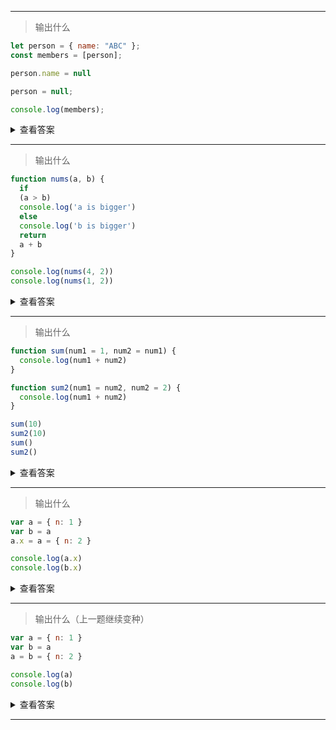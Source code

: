 ------

> 输出什么

```js
let person = { name: "ABC" };
const members = [person];

person.name = null

person = null;

console.log(members);
```

<details>
<summary> 查看答案 </summary>
    
    [ { name: null } ]

</details>

------

> 输出什么

```js
function nums(a, b) {
  if
  (a > b)
  console.log('a is bigger')
  else 
  console.log('b is bigger')
  return 
  a + b
}

console.log(nums(4, 2))
console.log(nums(1, 2))
```

<details>
<summary> 查看答案 </summary>
    
    a is bigger, undefined 、 b is bigger, undefined
    
这题有点坑人的意思，写法故意用了换行，return 换行后压根就没执行到 a + b

</details>

------

> 输出什么

```js
function sum(num1 = 1, num2 = num1) {
  console.log(num1 + num2)
}

function sum2(num1 = num2, num2 = 2) {
  console.log(num1 + num2)
}

sum(10)
sum2(10)
sum()
sum2()
```

<details>
<summary> 查看答案 </summary>
    
    sum(10)   // 20
    sum2(10)  // 12
    sum()     // 2
    sum2()    // Error
    
</details>

------

> 输出什么

```js
var a = { n: 1 }
var b = a
a.x = a = { n: 2 }

console.log(a.x)
console.log(b.x)
```

<details>
<summary> 查看答案 </summary>
    
    undefined 、{n: 2}

这道题主要是运算符优先级的问题，赋值结合性是从右向左的，但是这里的 a.x 优先级更高，所以是从左向右：
    
    a.x = a // 此时 a 为 { n: 1, x: { n: 1, x: .... } } 无限套娃
    a = { n: 2 } // 此时 a 为 { n: 2} 所以 a.x 就不存在了
    
</details>

------

> 输出什么（上一题继续变种）

```js
var a = { n: 1 }
var b = a
a = b = { n: 2 }

console.log(a)
console.log(b)
```

<details>
<summary> 查看答案 </summary>
    
    { n: 1 } 、{ n: 2 }

这道题主要是运算符优先级的问题，赋值结合性是从右向左的，但是这里的 a.x 优先级更高，所以是从左向右：
    
    a.x = a // 此时 a 为 { n: 1, x: { n: 1, x: .... } } 无限套娃
    a = { n: 2 } // 此时 a 为 { n: 2} 所以 a.x 就不存在了
    
</details>

------
